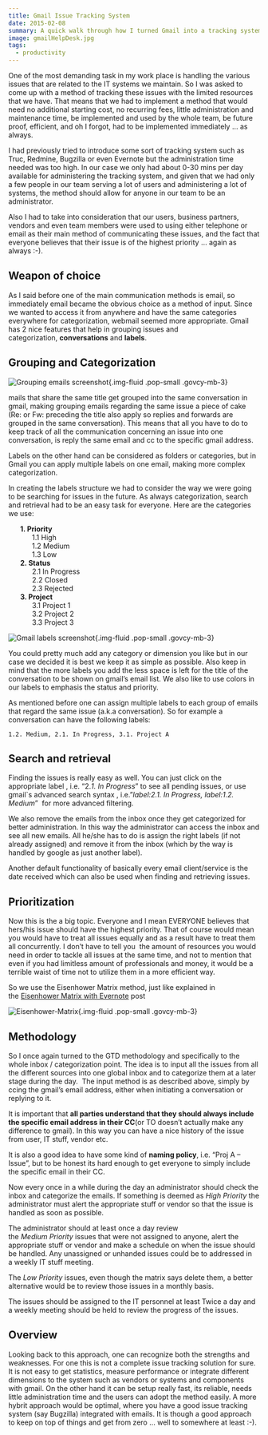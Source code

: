 ```yaml
---
title: Gmail Issue Tracking System
date: 2015-02-08
summary: A quick walk through how I turned Gmail into a tracking system
image: gmailHelpDesk.jpg
tags:
  - productivity
---
```

One of the most demanding task in my work place is handling the various issues that are related to the IT systems we maintain. So I was asked to come up with a method of tracking these issues with the limited resources that we have. That means that we had to implement a method that would need no additional starting cost, no recurring fees, little administration and maintenance time, be implemented and used by the whole team, be future proof, efficient, and oh I forgot, had to be implemented immediately … as always.

I had previously tried to introduce some sort of tracking system such as Truc, Redmine, Bugzilla or even Evernote but the administration time needed was too high. In our case we only had about 0-30 mins per day available for administering the tracking system, and given that we had only a few people in our team serving a lot of users and administering a lot of systems, the method should allow for anyone in our team to be an administrator.

Also I had to take into consideration that our users, business partners, vendors and even team members were used to using either telephone or email as their main method of communicating these issues, and the fact that everyone believes that their issue is of the highest priority … again as always :-).

## Weapon of choice

As I said before one of the main communication methods is email, so immediately email became the obvious choice as a method of input. Since we wanted to access it from anywhere and have the same categories everywhere for categorization, webmail seemed more appropriate. Gmail has 2 nice features that help in grouping issues and categorization, **conversations** and **labels**.

## Grouping and Categorization
![Grouping emails screenshot ](../../img/ScreenShot1351.jpg){.img-fluid .pop-small .govcy-mb-3}

mails that share the same title get grouped into the same conversation in gmail, making grouping emails regarding the same issue a piece of cake (Re: or Fw: preceding the title also apply so replies and forwards are grouped in the same conversation). This means that all you have to do to keep track of all the communication concerning an issue into one conversation, is reply the same email and cc to the specific gmail address.

Labels on the other hand can be considered as folders or categories, but in Gmail you can apply multiple labels on one email, making more complex categorization.

In creating the labels structure we had to consider the way we were going to be searching for issues in the future. As always categorization, search and retrieval had to be an easy task for everyone. Here are the categories we use:

<ul style="list-style: none;">
	<li><b>1. Priority</b>
		<ul style="list-style: none;">
			<li>1.1 High</li>
			<li>1.2 Medium</li>
			<li>1.3 Low</li>
		</ul>
	</li>
	<li><b>2. Status</b>
		<ul style="list-style: none;">
			<li>2.1 In Progress</li>
			<li>2.2 Closed</li>
			<li>2.3 Rejected</li>
		</ul>
	</li>
	<li><b>3. Project</b>
		<ul style="list-style: none;">
			<li>3.1 Project 1</li>
			<li>3.2 Project 2</li>
			<li>3.3 Project 3</li>
		</ul>
	</li>
</ul>

![Gmail labels screenshot](../../img/gmailLabels1.jpg){.img-fluid .pop-small .govcy-mb-3}

You could pretty much add any category or dimension you like but in our case we decided it is best we keep it as simple as possible. Also keep in mind that the more labels you add the less space is left for the title of the conversation to be shown on gmail’s email list. We also like to use colors in our labels to emphasis the status and priority.

As mentioned before one can assign multiple labels to each group of emails that regard the same issue (a.k.a conversation). So for example a conversation can have the following labels:

`1.2. Medium, 2.1. In Progress, 3.1. Project A`
## Search and retrieval

Finding the issues is really easy as well. You can just click on the appropriate label , i.e. “2._1. In Progress_” to see all pending issues, or use gmail`s advanced search syntax , i.e.”_label:2.1. In Progress, label:1.2. Medium_”  for more advanced filtering.

We also remove the emails from the inbox once they get categorized for better administration. In this way the administrator can access the inbox and see all new emails. All he/she has to do is assign the right labels (if not already assigned) and remove it from the inbox (which by the way is handled by google as just another label).

Another default functionality of basically every email client/service is the date received which can also be used when finding and retrieving issues.

## Prioritization

Now this is the a big topic. Everyone and I mean EVERYONE believes that hers/his issue should have the highest priority. That of course would mean you would have to treat all issues equally and as a result have to treat them all concurrently. I don’t have to tell you  the amount of resources you would need in order to tackle all issues at the same time, and not to mention that even if you had limitless amount of professionals and money, it would be a terrible waist of time not to utilize them in a more efficient way.

So we use the Eisenhower Matrix method, just like explained in the [Eisenhower Matrix with Evernote](../eisenhower-matrix-with-evernote/ "Eisenhower Matrix with Evernote") post

![Eisenhower-Matrix](../../img/Eisenhower-Matrix.jpg){.img-fluid .pop-small .govcy-mb-3}

## Methodology

So I once again turned to the GTD methodology and specifically to the whole inbox / categorization point. The idea is to input all the issues from all the different sources into one global inbox and to categorize them at a later stage during the day.  The input method is as described above, simply by ccing the gmail’s email address, either when initiating a conversation or replying to it.

It is important that **all parties understand that they should always include the specific email address in their CC**(or TO doesn’t actually make any difference to gmail). In this way you can have a nice history of the issue from user, IT stuff, vendor etc.

It is also a good idea to have some kind of **naming policy**, i.e. “Proj A – Issue”, but to be honest its hard enough to get everyone to simply include the specific email in their CC.

Now every once in a while during the day an administrator should check the inbox and categorize the emails. If something is deemed as _High Priority_ the administrator must alert the appropriate stuff or vendor so that the issue is handled as soon as possible.

The administrator should at least once a day review the _Medium Priority_ issues that were not assigned to anyone, alert the appropriate stuff or vendor and make a schedule on when the issue should be handled. Any unassigned or unhanded issues could be to addressed in a weekly IT stuff meeting.

The _Low Priority_ issues, even though the matrix says delete them, a better alternative would be to review those issues in a monthly basis.

The issues should be assigned to the IT personnel at least Twice a day and a weekly meeting should be held to review the progress of the issues.

## Overview

Looking back to this approach, one can recognize both the strengths and weaknesses. For one this is not a complete issue tracking solution for sure. It is not easy to get statistics, measure performance or integrate different dimensions to the system such as vendors or systems and components with gmail. On the other hand it can be setup really fast, its reliable, needs little administration time and the users can adopt the method easily. A more hybrit approach would be optimal, where you have a good issue tracking system (say Bugzilla) integrated with emails. It is though a good approach to keep on top of things and get from zero … well to somewhere at least :-).